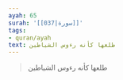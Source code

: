 ```yaml
---
ayah: 65
surah: '[[037|سورة]]'
tags:
- quran/ayah
text: طلعها كأنه رءوس الشياطين
---
```

> طلعها كأنه رءوس الشياطين
